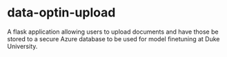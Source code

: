 # data-optin-upload
A flask application allowing users to upload documents and have those be stored to a secure Azure database to be used for model finetuning at Duke University.
